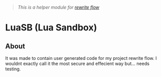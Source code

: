 > _This is a helper module for [rewrite flow](https://github.com/dragsbruh/rewriteflow)_

# LuaSB (Lua Sandbox)

## About

It was made to contain user generated code for my project rewrite flow.
I wouldnt exactly call it the most secure and effecient way but... needs testing.
